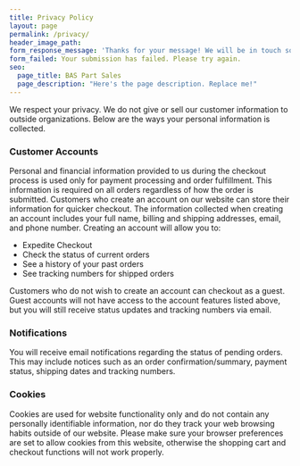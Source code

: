 ```yaml
---
title: Privacy Policy
layout: page
permalink: /privacy/
header_image_path:
form_response_message: 'Thanks for your message! We will be in touch soon.'
form_failed: Your submission has failed. Please try again.
seo:
  page_title: BAS Part Sales
  page_description: "Here's the page description. Replace me!"
---
```



We respect your privacy. We do not give or sell our customer information to outside organizations. Below are the ways your personal information is collected.

### Customer Accounts

Personal and financial information provided to us during the checkout process is used only for payment processing and order fulfillment. This information is required on all orders regardless of how the order is submitted. Customers who create an account on our website can store their information for quicker checkout. The information collected when creating an account includes your full name, billing and shipping addresses, email, and phone number. Creating an account will allow you to:

* Expedite Checkout
* Check the status of current orders
* See a history of your past orders
* See tracking numbers for shipped orders


Customers who do not wish to create an account can checkout as a guest. Guest accounts will not have access to the account features listed above, but you will still receive status updates and tracking numbers via email.

### Notifications

You will receive email notifications regarding the status of pending orders. This may include notices such as an order confirmation/summary, payment status, shipping dates and tracking numbers.

### Cookies

Cookies are used for website functionality only and do not contain any personally identifiable information, nor do they track your web browsing habits outside of our website. Please make sure your browser preferences are set to allow cookies from this website, otherwise the shopping cart and checkout functions will not work properly.
